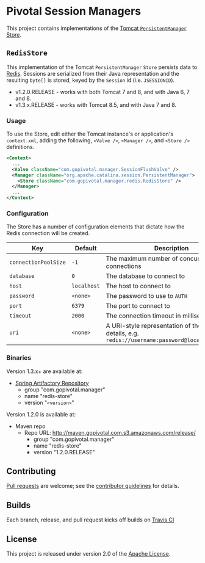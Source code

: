 # Pivotal Session Managers
This project contains implementations of the [Tomcat `PersistentManager` Store][m].

## `RedisStore`
This implementation of the Tomcat `PersistentManager` `Store` persists data to [Redis][r].  Sessions are serialized from their Java representation and the resulting `byte[]` is stored, keyed by the `Session` id (i.e. `JSESSIONID`).

- v1.2.0.RELEASE - works with both Tomcat 7 and 8, and with Java 6, 7 and 8.
- v1.3.x.RELEASE - works with Tomcat 8.5, and with Java 7 and 8.

### Usage
To use the Store, edit either the Tomcat instance's or application's `context.xml`, adding the following, `<Valve />`, `<Manager />`, and `<Store />` definitions.

```xml
<Context>
  ...
  <Valve className="com.gopivotal.manager.SessionFlushValve" />
  <Manager className="org.apache.catalina.session.PersistentManager">
    <Store className="com.gopivotal.manager.redis.RedisStore" />
  </Manager>
  ...
</Context>
```

### Configuration
The Store has a number of configuration elements that dictate how the Redis connection will be created.

| Key | Default | Description
| --- | ------- | -----------
| `connectionPoolSize` | `-1` | The maximum number of concurrent connections
| `database` | `0` | The database to connect to
| `host` | `localhost` | The host to connect to
| `password` | `<none>` | The password to use to `AUTH`
| `port` | `6379` | The port to connect to
| `timeout` | `2000` | The connection timeout in milliseconds
| `uri` | `<none>` | A URI-style representation of the connection details, e.g. `redis://username:password@localhost:6370/0`

### Binaries
Version 1.3.x+ are available at:

* [Spring Artifactory Repository](https://repo.spring.io) 
   * group "com.gopivotal.manager"
   * name "redis-store" 
   * version "`<version>`"

Version 1.2.0 is available at:

* Maven repo 
  * Repo URL: http://maven.gopivotal.com.s3.amazonaws.com/release/ 
     * group "com.gopivotal.manager"
     * name "redis-store" 
     * version "1.2.0.RELEASE"

## Contributing
[Pull requests][p] are welcome; see the [contributor guidelines][c] for details.

## Builds
Each branch, release, and pull request kicks off builds on [Travis CI](https://travis-ci.org/pivotalsoftware/session-managers)

## License
This project is released under version 2.0 of the [Apache License][a].

[a]: http://www.apache.org/licenses/LICENSE-2.0
[c]: CONTRIBUTING.md
[m]: http://tomcat.apache.org/tomcat-8.5-doc/config/manager.html
[p]: http://help.github.com/send-pull-requests
[r]: http://redis.io
